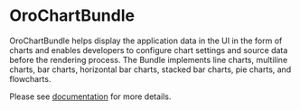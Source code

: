 # OroChartBundle

OroChartBundle helps display the application data in the UI in the form of charts and enables developers to configure chart settings and source data before the rendering process. The Bundle implements line charts, multiline charts, bar charts, horizontal bar charts, stacked bar charts, pie charts, and flowcharts.

Please see [documentation](./Resources/doc/index.md) for more details.
